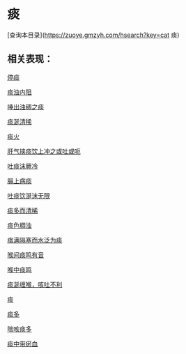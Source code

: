 # 痰
[查询本目录](https://zuoye.gmzyh.com/hsearch?key=cat 痰)

## 相关表现：

[停痰](https://zuoye.gmzyh.com/search?key=停痰)
[痰浊内阻](https://zuoye.gmzyh.com/search?key=痰浊内阻)
[唾出浊稠之痰](https://zuoye.gmzyh.com/search?key=唾出浊稠之痰)
[痰涎清稀](https://zuoye.gmzyh.com/search?key=痰涎清稀)
[痰火](https://zuoye.gmzyh.com/search?key=痰火)
[肝气挟痰饮上冲之或吐或呃](https://zuoye.gmzyh.com/search?key=肝气挟痰饮上冲之或吐或呃)
[吐痰沫厥冷](https://zuoye.gmzyh.com/search?key=吐痰沫厥冷)
[膈上病痰](https://zuoye.gmzyh.com/search?key=膈上病痰)
[吐痰饮涎沫无限](https://zuoye.gmzyh.com/search?key=吐痰饮涎沫无限)
[痰多而清稀](https://zuoye.gmzyh.com/search?key=痰多而清稀)
[痰色稠浊](https://zuoye.gmzyh.com/search?key=痰色稠浊)
[痞满隔塞而水泛为痰](https://zuoye.gmzyh.com/search?key=痞满隔塞而水泛为痰)
[喉间痰鸣有音](https://zuoye.gmzyh.com/search?key=喉间痰鸣有音)
[喉中痰鸣](https://zuoye.gmzyh.com/search?key=喉中痰鸣)
[痰涎缠喉，咳吐不利](https://zuoye.gmzyh.com/search?key=痰涎缠喉，咳吐不利)
[痰](https://zuoye.gmzyh.com/search?key=痰)
[痰多](https://zuoye.gmzyh.com/search?key=痰多)
[喘咳痰多](https://zuoye.gmzyh.com/search?key=喘咳痰多)
[痰中带瘀血](https://zuoye.gmzyh.com/search?key=痰中带瘀血)
